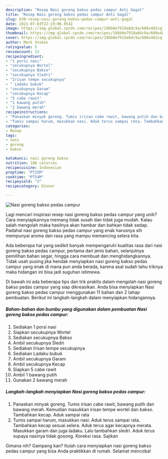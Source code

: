 ```yaml
---
description: "Resep Nasi goreng bakso pedas campur Anti Gagal"
title: "Resep Nasi goreng bakso pedas campur Anti Gagal"
slug: 639-resep-nasi-goreng-bakso-pedas-campur-anti-gagal
date: 2021-07-03T22:19:06.054Z
image: https://img-global.cpcdn.com/recipes/19bb0e7919a8dc9a/680x482cq70/nasi-goreng-bakso-pedas-campur-foto-resep-utama.jpg
thumbnail: https://img-global.cpcdn.com/recipes/19bb0e7919a8dc9a/680x482cq70/nasi-goreng-bakso-pedas-campur-foto-resep-utama.jpg
cover: https://img-global.cpcdn.com/recipes/19bb0e7919a8dc9a/680x482cq70/nasi-goreng-bakso-pedas-campur-foto-resep-utama.jpg
author: Mark Stokes
ratingvalue: 5
reviewcount: 13
recipeingredient:
- "1 porsi nasi"
- "secukupnya Wortel"
- "secukupnya Bakso"
- "secukupnya Sledri"
- "Irisan tempe secukupnya"
- " Ladaku bubuk"
- "secukupnya Garam"
- "secukupnya Kecap"
- "5 cabe rawit"
- "1 bawang putih"
- "2 bawang merah"
recipeinstructions:
- "Panaskan minyak goreng. Tumis irisan cabe rawit, bawang putih dan bawang merah. Kemudian masukkan irisan tempe wortel dan bakso. Tambahkan kecap. Aduk sampai rata"
- "Tumis sampai harum, masukkan nasi. Aduk terus sampai rata. Tambahkan kecap sesuai selera. Aduk terus agar kecapnya merata. Masukkan garam dan juga ladaku. Lalu tambahkan sledri. Aduk terus supaya nasinya tidak gosong. Koreksi rasa. Sajikan"
categories:
- Resep
tags:
- nasi
- goreng
- bakso

katakunci: nasi goreng bakso 
nutrition: 188 calories
recipecuisine: Indonesian
preptime: "PT25M"
cooktime: "PT54M"
recipeyield: "3"
recipecategory: Dinner

---
```



![Nasi goreng bakso pedas campur](https://img-global.cpcdn.com/recipes/19bb0e7919a8dc9a/680x482cq70/nasi-goreng-bakso-pedas-campur-foto-resep-utama.jpg)

Lagi mencari inspirasi resep nasi goreng bakso pedas campur yang unik? Cara menyiapkannya memang tidak susah dan tidak juga mudah. Kalau salah mengolah maka hasilnya akan hambar dan bahkan tidak sedap. Padahal nasi goreng bakso pedas campur yang enak harusnya sih mempunyai aroma dan rasa yang mampu memancing selera kita.

Ada beberapa hal yang sedikit banyak mempengaruhi kualitas rasa dari nasi goreng bakso pedas campur, pertama dari jenis bahan, selanjutnya pemilihan bahan segar, hingga cara membuat dan menghidangkannya. Tidak usah pusing jika hendak menyiapkan nasi goreng bakso pedas campur yang enak di mana pun anda berada, karena asal sudah tahu triknya maka hidangan ini bisa jadi suguhan istimewa.




Di bawah ini ada beberapa tips dan trik praktis dalam mengolah nasi goreng bakso pedas campur yang siap dikreasikan. Anda bisa menyiapkan Nasi goreng bakso pedas campur menggunakan 11 bahan dan 2 tahap pembuatan. Berikut ini langkah-langkah dalam menyiapkan hidangannya.

<!--inarticleads1-->

##### Bahan-bahan dan bumbu yang digunakan dalam pembuatan Nasi goreng bakso pedas campur:

1. Sediakan 1 porsi nasi
1. Siapkan secukupnya Wortel
1. Sediakan secukupnya Bakso
1. Ambil secukupnya Sledri
1. Sediakan Irisan tempe secukupnya
1. Sediakan  Ladaku bubuk
1. Ambil secukupnya Garam
1. Ambil secukupnya Kecap
1. Siapkan 5 cabe rawit
1. Ambil 1 bawang putih
1. Gunakan 2 bawang merah




<!--inarticleads2-->

##### Langkah-langkah menyiapkan Nasi goreng bakso pedas campur:

1. Panaskan minyak goreng. Tumis irisan cabe rawit, bawang putih dan bawang merah. Kemudian masukkan irisan tempe wortel dan bakso. Tambahkan kecap. Aduk sampai rata
1. Tumis sampai harum, masukkan nasi. Aduk terus sampai rata. Tambahkan kecap sesuai selera. Aduk terus agar kecapnya merata. Masukkan garam dan juga ladaku. Lalu tambahkan sledri. Aduk terus supaya nasinya tidak gosong. Koreksi rasa. Sajikan




Gimana nih? Gampang kan? Itulah cara menyiapkan nasi goreng bakso pedas campur yang bisa Anda praktikkan di rumah. Selamat mencoba!
